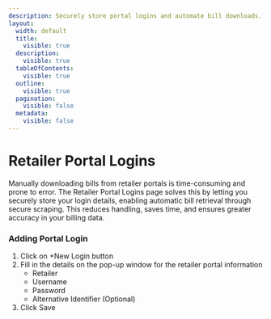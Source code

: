 ```yaml
---
description: Securely store portal logins and automate bill downloads.
layout:
  width: default
  title:
    visible: true
  description:
    visible: true
  tableOfContents:
    visible: true
  outline:
    visible: true
  pagination:
    visible: false
  metadata:
    visible: false
---
```


# Retailer Portal Logins

Manually downloading bills from retailer portals is time-consuming and prone to error. The Retailer Portal Logins page solves this by letting you securely store your login details, enabling automatic bill retrieval through secure scraping. This reduces handling, saves time, and ensures greater accuracy in your billing data.

### Adding Portal Login

1. Click on +New Login button
2. Fill in the details on the pop-up window for the retailer portal information
   * Retailer
   * Username
   * Password
   * Alternative Identifier (Optional)
3. Click Save
